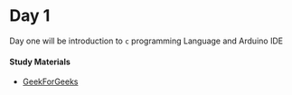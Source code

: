 # Day 1

Day one will be introduction to `c` programming Language and Arduino IDE

#### Study Materials

- [GeekForGeeks](https://www.geeksforgeeks.org/embedded-c/)

